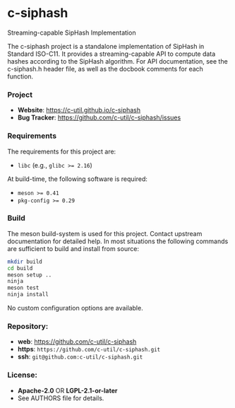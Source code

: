 c-siphash
=========

Streaming-capable SipHash Implementation

The c-siphash project is a standalone implementation of SipHash in Standard
ISO-C11. It provides a streaming-capable API to compute data hashes according
to the SipHash algorithm. For API documentation, see the c-siphash.h header
file, as well as the docbook comments for each function.

### Project

 * **Website**: <https://c-util.github.io/c-siphash>
 * **Bug Tracker**: <https://github.com/c-util/c-siphash/issues>

### Requirements

The requirements for this project are:

 * `libc` (e.g., `glibc >= 2.16`)

At build-time, the following software is required:

 * `meson >= 0.41`
 * `pkg-config >= 0.29`

### Build

The meson build-system is used for this project. Contact upstream
documentation for detailed help. In most situations the following
commands are sufficient to build and install from source:

```sh
mkdir build
cd build
meson setup ..
ninja
meson test
ninja install
```

No custom configuration options are available.

### Repository:

 - **web**:   <https://github.com/c-util/c-siphash>
 - **https**: `https://github.com/c-util/c-siphash.git`
 - **ssh**:   `git@github.com:c-util/c-siphash.git`

### License:

 - **Apache-2.0** OR **LGPL-2.1-or-later**
 - See AUTHORS file for details.
